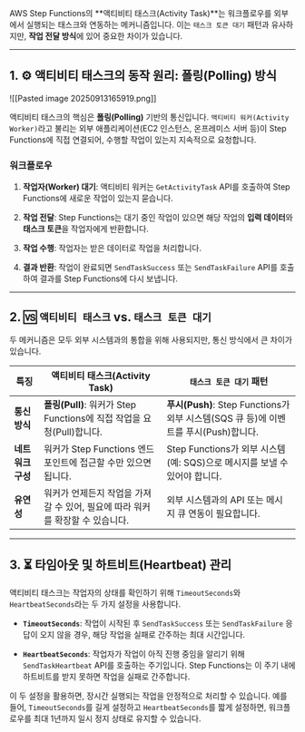 
AWS Step Functions의 **액티비티 태스크(Activity Task)**는 워크플로우를 외부에서 실행되는 태스크와 연동하는 메커니즘입니다. 이는 `태스크 토큰 대기` 패턴과 유사하지만, **작업 전달 방식**에 있어 중요한 차이가 있습니다.

---

## 1. ⚙️ 액티비티 태스크의 동작 원리: 폴링(Polling) 방식

![[Pasted image 20250913165919.png]]

액티비티 태스크의 핵심은 **폴링(Polling)** 기반의 통신입니다. `액티비티 워커(Activity Worker)`라고 불리는 외부 애플리케이션(EC2 인스턴스, 온프레미스 서버 등)이 Step Functions에 직접 연결되어, 수행할 작업이 있는지 지속적으로 요청합니다.

### 워크플로우

1. **작업자(Worker) 대기**: 액티비티 워커는 `GetActivityTask` API를 호출하여 Step Functions에 새로운 작업이 있는지 묻습니다.
    
2. **작업 전달**: Step Functions는 대기 중인 작업이 있으면 해당 작업의 **입력 데이터**와 **태스크 토큰**을 작업자에게 반환합니다.
    
3. **작업 수행**: 작업자는 받은 데이터로 작업을 처리합니다.
    
4. **결과 반환**: 작업이 완료되면 `SendTaskSuccess` 또는 `SendTaskFailure` API를 호출하여 결과를 Step Functions에 다시 보냅니다.


---

## 2. 🆚 `액티비티 태스크` vs. `태스크 토큰 대기`

두 메커니즘은 모두 외부 시스템과의 통합을 위해 사용되지만, 통신 방식에서 큰 차이가 있습니다.

|특징|**액티비티 태스크(Activity Task)**|**`태스크 토큰 대기` 패턴**|
|---|---|---|
|**통신 방식**|**폴링(Pull)**: 워커가 Step Functions에 직접 작업을 요청(Pull)합니다.|**푸시(Push)**: Step Functions가 외부 시스템(SQS 큐 등)에 이벤트를 푸시(Push)합니다.|
|**네트워크 구성**|워커가 Step Functions 엔드포인트에 접근할 수만 있으면 됩니다.|Step Functions가 외부 시스템(예: SQS)으로 메시지를 보낼 수 있어야 합니다.|
|**유연성**|워커가 언제든지 작업을 가져갈 수 있어, 필요에 따라 워커를 확장할 수 있습니다.|외부 시스템과의 API 또는 메시지 큐 연동이 필요합니다.|

---

## 3. ⏳ 타임아웃 및 하트비트(Heartbeat) 관리

액티비티 태스크는 작업자의 상태를 확인하기 위해 `TimeoutSeconds`와 `HeartbeatSeconds`라는 두 가지 설정을 사용합니다.

- **`TimeoutSeconds`**: 작업이 시작된 후 `SendTaskSuccess` 또는 `SendTaskFailure` 응답이 오지 않을 경우, 해당 작업을 실패로 간주하는 최대 시간입니다.
    
- **`HeartbeatSeconds`**: 작업자가 작업이 아직 진행 중임을 알리기 위해 `SendTaskHeartbeat` API를 호출하는 주기입니다. Step Functions는 이 주기 내에 하트비트를 받지 못하면 작업을 실패로 간주합니다.
    

이 두 설정을 활용하면, 장시간 실행되는 작업을 안정적으로 처리할 수 있습니다. 예를 들어, `TimeoutSeconds`를 길게 설정하고 `HeartbeatSeconds`를 짧게 설정하면, 워크플로우를 최대 1년까지 일시 정지 상태로 유지할 수 있습니다.